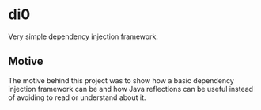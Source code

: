 # di0
Very simple dependency injection framework.

## Motive
The motive behind this project was to show how a basic dependency injection framework can be and how Java reflections 
can be useful instead of avoiding to read or understand about it.
